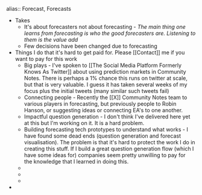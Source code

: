 alias:: Forecast, Forecasts

- Takes
	- It's about forecasters not about forecasting - *The main thing one learns from forecasting is who the good forecasters are. Listening to them is the value add*
	- Few decisions have been changed due to forecasting
- Things I do that it's hard to get paid for. Please [[Contact]] me if you want to pay for this work
	- Big plays - I've spoken to [[The Social Media Platform Formerly Knows As Twitter]] about using prediction markets in Community Notes. There is perhaps a 1% chance this runs on twitter at scale, but that is very valuable. I guess it has taken several weeks of my focus plus the initial tweets (many similar such tweets fail)
	- Connecting people - Recently the [[X]] Community Notes team to various players in forecasting, but previously people to Robin Hanson, or suggesting ideas or connecting EA's to one another.
	- Impactful question generation - I don't think I've delivered here yet at this but I'm working on it. It is a hard problem.
	- Building forecasting tech prototypes to understand what works - I have found some dead ends (question generation and forecast visualisation). The problem is that it's hard to protect the work I do in creating this stuff. If I build a great question generation flow (which I have some ideas for) companies seem pretty unwilling to pay for the knowledge that I learned in doing this.
	-
	-
	-
-